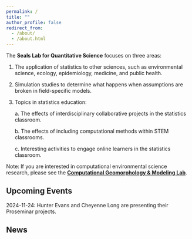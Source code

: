 ```yaml
---
permalink: /
title: ""
author_profile: false
redirect_from: 
  - /about/
  - /about.html
---
```


The **Seals Lab for Quantitative Science** focuses on three areas:

1. The application of statistics to other sciences, such as environmental science, ecology, epidemiology, medicine, and public health.
2. Simulation studies to determine what happens when assumptions are broken in field-specific models. 
3. Topics in statistics education: 

    a. The effects of interdisciplinary collaborative projects in the statistics classroom.
    
    b. The effects of including computational methods within STEM classrooms.
    
    c. Interesting activities to engage online learners in the statistics classroom.
    
Note: If you are interested in computational environmental science research, please see the **[Computational Geomorphology & Modeling Lab](https://cgmlabuwf.github.io/)**.

Upcoming Events
------
2024-11-24: Hunter Evans and Cheyenne Long are presenting their Proseminar projects.

News
------
